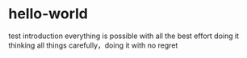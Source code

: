 # hello-world
test introduction
everything is possible with all the best effort doing it
thinking all things carefully，doing it with no regret
